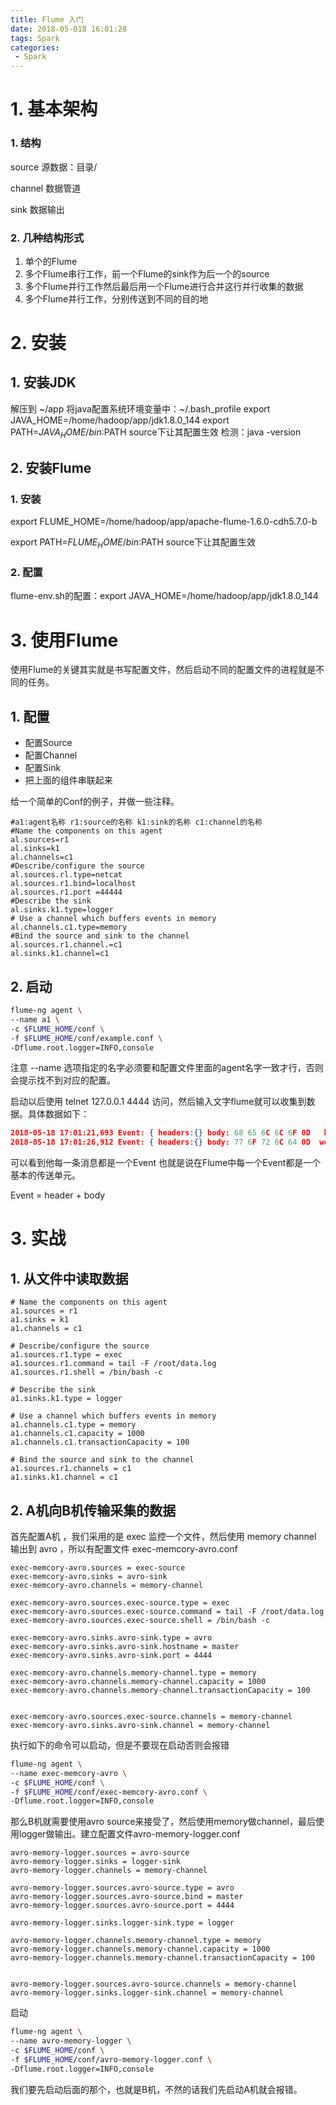 ```yaml
---
title: Flume 入门
date: 2018-05-018 16:01:28
tags: Spark
categories:
 - Spark
---
```


# 1. 基本架构

### 1. 结构

source	源数据：目录/

channel	数据管道

sink		数据输出

### 2. 几种结构形式

1. 单个的Flume
2. 多个Flume串行工作，前一个Flume的sink作为后一个的source
3. 多个Flume并行工作然后最后用一个Flume进行合并这行并行收集的数据
4. 多个Flume并行工作，分别传送到不同的目的地

# 2. 安装

## 1. 安装JDK

解压到 ~/app
将java配置系统环境变量中：~/.bash_profile
export JAVA_HOME=/home/hadoop/app/jdk1.8.0_144
export PATH=$JAVA_HOME/bin:$PATH
source下让其配置生效
检测：java -version

## 2. 安装Flume

### 1.  安装

export FLUME_HOME=/home/hadoop/app/apache-flume-1.6.0-cdh5.7.0-b

export PATH=$FLUME_HOME/bin:$PATH
source下让其配置生效

### 2.  配置

flume-env.sh的配置：export JAVA_HOME=/home/hadoop/app/jdk1.8.0_144

# 3. 使用Flume

使用Flume的关键其实就是书写配置文件，然后启动不同的配置文件的进程就是不同的任务。

## 1. 配置

- 配置Source
- 配置Channel
- 配置Sink
- 把上面的组件串联起来

给一个简单的Conf的例子，并做一些注释。

```properties
#a1:agent名称 r1:source的名称 k1:sink的名称 c1:channel的名称
#Name the components on this agent
al.sources=r1
al.sinks=k1
al.channels=c1
#Describe/configure the source
al.sources.rl.type=netcat
al.sources.r1.bind=localhost
al.sources.r1.port =44444
#Describe the sink
al.sinks.k1.type=logger
# Use a channel which buffers events in memory
al.channels.c1.type=memory
#Bind the source and sink to the channel
al.sources.r1.channel.=c1
al.sinks.k1.channel=c1

```

## 2. 启动

```bash
flume-ng agent \
--name a1 \
-c $FLUME_HOME/conf \
-f $FLUME_HOME/conf/example.conf \
-Dflume.root.logger=INFO,console
```

注意 --name 选项指定的名字必须要和配置文件里面的agent名字一致才行，否则会提示找不到对应的配置。

启动以后使用 telnet 127.0.0.1 4444 访问，然后输入文字flume就可以收集到数据。具体数据如下：

```json
2018-05-18 17:01:21,693 Event: { headers:{} body: 68 65 6C 6C 6F 0D   hello. }              
2018-05-18 17:01:26,912 Event: { headers:{} body: 77 6F 72 6C 64 0D  world. }                 
```

可以看到他每一条消息都是一个Event 也就是说在Flume中每一个Event都是一个基本的传送单元。

Event = header + body

# 3.  实战

## 1. 从文件中读取数据

````properties
# Name the components on this agent
a1.sources = r1
a1.sinks = k1
a1.channels = c1

# Describe/configure the source
a1.sources.r1.type = exec
a1.sources.r1.command = tail -F /root/data.log
a1.sources.r1.shell = /bin/bash -c

# Describe the sink
a1.sinks.k1.type = logger

# Use a channel which buffers events in memory
a1.channels.c1.type = memory
a1.channels.c1.capacity = 1000
a1.channels.c1.transactionCapacity = 100

# Bind the source and sink to the channel
a1.sources.r1.channels = c1
a1.sinks.k1.channel = c1
````

## 2.  A机向B机传输采集的数据

首先配置A机 ，我们采用的是 exec 监控一个文件，然后使用 memory channel 输出到 avro ，所以有配置文件 exec-memcory-avro.conf

```properties
exec-memcory-avro.sources = exec-source
exec-memcory-avro.sinks = avro-sink
exec-memcory-avro.channels = memory-channel

exec-memcory-avro.sources.exec-source.type = exec
exec-memcory-avro.sources.exec-source.command = tail -F /root/data.log
exec-memcory-avro.sources.exec-source.shell = /bin/bash -c

exec-memcory-avro.sinks.avro-sink.type = avro
exec-memcory-avro.sinks.avro-sink.hostname = master
exec-memcory-avro.sinks.avro-sink.port = 4444

exec-memcory-avro.channels.memory-channel.type = memory
exec-memcory-avro.channels.memory-channel.capacity = 1000
exec-memcory-avro.channels.memory-channel.transactionCapacity = 100


exec-memcory-avro.sources.exec-source.channels = memory-channel
exec-memcory-avro.sinks.avro-sink.channel = memory-channel
```

执行如下的命令可以启动，但是不要现在启动否则会报错

```bash
flume-ng agent \
--name exec-memcory-avro \
-c $FLUME_HOME/conf \
-f $FLUME_HOME/conf/exec-memcory-avro.conf \
-Dflume.root.logger=INFO,console
```



那么B机就需要使用avro source来接受了，然后使用memory做channel，最后使用logger做输出。建立配置文件avro-memory-logger.conf

```properties
avro-memory-logger.sources = avro-source
avro-memory-logger.sinks = logger-sink
avro-memory-logger.channels = memory-channel

avro-memory-logger.sources.avro-source.type = avro
avro-memory-logger.sources.avro-source.bind = master
avro-memory-logger.sources.avro-source.port = 4444

avro-memory-logger.sinks.logger-sink.type = logger

avro-memory-logger.channels.memory-channel.type = memory
avro-memory-logger.channels.memory-channel.capacity = 1000
avro-memory-logger.channels.memory-channel.transactionCapacity = 100


avro-memory-logger.sources.avro-source.channels = memory-channel
avro-memory-logger.sinks.logger-sink.channel = memory-channel
```

启动

```bash
flume-ng agent \
--name avro-memory-logger \
-c $FLUME_HOME/conf \
-f $FLUME_HOME/conf/avro-memory-logger.conf \
-Dflume.root.logger=INFO,console
```

我们要先启动后面的那个，也就是B机，不然的话我们先启动A机就会报错。

